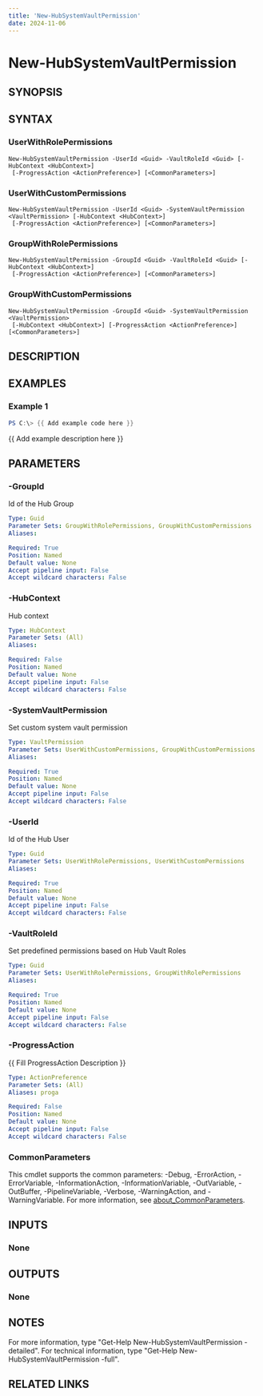 ```yaml
---
title: 'New-HubSystemVaultPermission'
date: 2024-11-06
---
```



# New-HubSystemVaultPermission

## SYNOPSIS

## SYNTAX

### UserWithRolePermissions
```
New-HubSystemVaultPermission -UserId <Guid> -VaultRoleId <Guid> [-HubContext <HubContext>]
 [-ProgressAction <ActionPreference>] [<CommonParameters>]
```

### UserWithCustomPermissions
```
New-HubSystemVaultPermission -UserId <Guid> -SystemVaultPermission <VaultPermission> [-HubContext <HubContext>]
 [-ProgressAction <ActionPreference>] [<CommonParameters>]
```

### GroupWithRolePermissions
```
New-HubSystemVaultPermission -GroupId <Guid> -VaultRoleId <Guid> [-HubContext <HubContext>]
 [-ProgressAction <ActionPreference>] [<CommonParameters>]
```

### GroupWithCustomPermissions
```
New-HubSystemVaultPermission -GroupId <Guid> -SystemVaultPermission <VaultPermission>
 [-HubContext <HubContext>] [-ProgressAction <ActionPreference>] [<CommonParameters>]
```

## DESCRIPTION
## EXAMPLES

### Example 1
```powershell
PS C:\> {{ Add example code here }}
```

{{ Add example description here }}

## PARAMETERS

### -GroupId
Id of the Hub Group

```yaml
Type: Guid
Parameter Sets: GroupWithRolePermissions, GroupWithCustomPermissions
Aliases:

Required: True
Position: Named
Default value: None
Accept pipeline input: False
Accept wildcard characters: False
```

### -HubContext
Hub context

```yaml
Type: HubContext
Parameter Sets: (All)
Aliases:

Required: False
Position: Named
Default value: None
Accept pipeline input: False
Accept wildcard characters: False
```

### -SystemVaultPermission
Set custom system vault permission

```yaml
Type: VaultPermission
Parameter Sets: UserWithCustomPermissions, GroupWithCustomPermissions
Aliases:

Required: True
Position: Named
Default value: None
Accept pipeline input: False
Accept wildcard characters: False
```

### -UserId
Id of the Hub User

```yaml
Type: Guid
Parameter Sets: UserWithRolePermissions, UserWithCustomPermissions
Aliases:

Required: True
Position: Named
Default value: None
Accept pipeline input: False
Accept wildcard characters: False
```

### -VaultRoleId
Set predefined permissions based on Hub Vault Roles

```yaml
Type: Guid
Parameter Sets: UserWithRolePermissions, GroupWithRolePermissions
Aliases:

Required: True
Position: Named
Default value: None
Accept pipeline input: False
Accept wildcard characters: False
```

### -ProgressAction
{{ Fill ProgressAction Description }}

```yaml
Type: ActionPreference
Parameter Sets: (All)
Aliases: proga

Required: False
Position: Named
Default value: None
Accept pipeline input: False
Accept wildcard characters: False
```

### CommonParameters
This cmdlet supports the common parameters: -Debug, -ErrorAction, -ErrorVariable, -InformationAction, -InformationVariable, -OutVariable, -OutBuffer, -PipelineVariable, -Verbose, -WarningAction, and -WarningVariable. For more information, see [about_CommonParameters](http://go.microsoft.com/fwlink/?LinkID=113216).

## INPUTS

### None
## OUTPUTS

### None
## NOTES
For more information, type "Get-Help New-HubSystemVaultPermission -detailed".
For technical information, type "Get-Help New-HubSystemVaultPermission -full".

## RELATED LINKS
